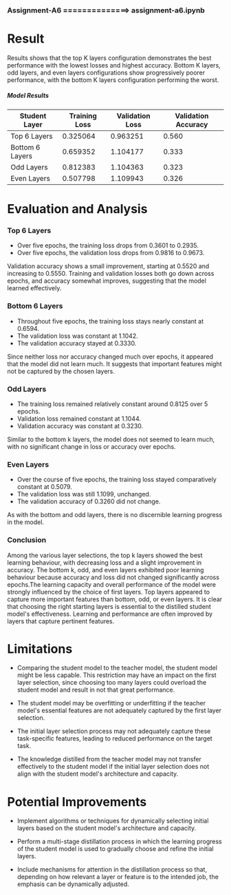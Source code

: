 ### Assignment-A6 ==============> **assignment-a6.ipynb**

Result
==========================
Results shows that the top K layers configuration demonstrates the best performance with the lowest losses and highest accuracy. Bottom K layers, odd layers, and even layers configurations show progressively poorer performance, with the bottom K layers configuration performing the worst.

##### Model Results
Student Layer    |  Training Loss |  Validation Loss |  Validation Accuracy
---------------  | ------------   | -------------    | ---------------
Top 6 Layers     |   0.325064     |   0.963251       |      0.560 
Bottom 6 Layers  |   0.659352     |   1.104177       |      0.333
Odd Layers       |   0.812383     |   1.104363       |      0.323
Even Layers      |   0.507798     |   1.109943       |      0.326




Evaluation and Analysis
=========================

### Top 6 Layers

- Over five epochs, the training loss drops from 0.3601 to 0.2935.
- Over five epochs, the validation loss drops from 0.9816 to 0.9673.

Validation accuracy shows a small improvement, starting at 0.5520 and increasing to 0.5550.
Training and validation losses both go down across epochs, and accuracy somewhat improves, suggesting that the model learned effectively.


### Bottom 6 Layers

- Throughout five epochs, the training loss stays nearly constant at 0.6594.
- The validation loss was constant at 1.1042.
- The validation accuracy stayed at 0.3330.

Since neither loss nor accuracy changed much over epochs, it appeared that the model did not learn much. It suggests that important features might not be captured by the chosen layers.


### Odd Layers

- The training loss remained relatively constant around 0.8125 over 5 epochs.
- Validation loss remained constant at 1.1044.
- Validation accuracy was constant at 0.3230.

Similar to the bottom k layers, the model does not seemed to learn much, with no significant change in loss or accuracy over epochs.


### Even Layers

- Over the course of five epochs, the training loss stayed comparatively constant at 0.5079.
- The validation loss was still 1.1099, unchanged.
- The validation accuracy of 0.3260 did not change.

As with the bottom and odd layers, there is no discernible learning progress in the model.


### Conclusion

Among the various layer selections, the top k layers showed the best learning behaviour, with decreasing loss and a slight improvement in accuracy.
The bottom k, odd, and even layers exhibited poor learning behaviour because accuracy and loss did not changed significantly across epochs.The learning capacity and overall performance of the model were strongly influenced by the choice of first layers. Top layers appeared to capture more important features than bottom, odd, or even layers.
It is clear that choosing the right starting layers is essential to the distilled student model's effectiveness. Learning and performance are often improved by layers that capture pertinent features.



Limitations
==========================

- Comparing the student model to the teacher model, the student model might be less capable. This restriction may have an impact on the first layer selection, since choosing too many layers could overload the student model and result in not that great performance.

- The student model may be overfitting or underfitting if the teacher model's essential features are not adequately captured by the first layer selection.

- The initial layer selection process may not adequately capture these task-specific features, leading to reduced performance on the target task.

- The knowledge distilled from the teacher model may not transfer effectively to the student model if the initial layer selection does not align with the student model's architecture and capacity. 


Potential Improvements
===========================

- Implement algorithms or techniques for dynamically selecting initial layers based on the student model's architecture and capacity. 

- Perform a multi-stage distillation process in which the learning progress of the student model is used to gradually choose and refine the initial layers. 

- Include mechanisms for attention in the distillation process so that, depending on how relevant a layer or feature is to the intended job, the emphasis can be dynamically adjusted.



